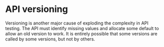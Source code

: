 # API versioning

Versioning is another major cause of exploding the complexity in API testing. The API must identify missing values 
and allocate some default to allow an old version to work. It is entirely possible that some versions are called 
by some versions, but not by others.